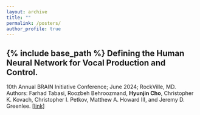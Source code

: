 ```yaml
---
layout: archive
title: ""
permalink: /posters/
author_profile: true
---
```


{% include base_path %}
Defining the Human Neural Network for Vocal Production and Control. 
------
10th Annual BRAIN Initiative Conference; June 2024; RockVille, MD.\
Authors: Farhad Tabasi, Roozbeh Behroozmand, <strong>Hyunjin Cho</strong>, Christopher K. Kovach, Christopher I. Petkov, Matthew A. Howard III, and Jeremy D. Greenlee. [[link]](https://brainconference2024.ipostersessions.com/?s=D3-0B-28-F9-14-0D-D2-2C-9E-86-9D-FA-A7-92-AB-FE)
